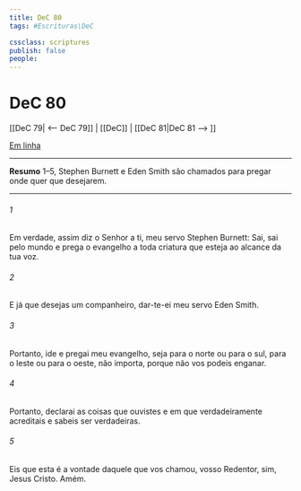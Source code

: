 ```yaml
---
title: DeC 80
tags: #Escrituras\DeC

cssclass: scriptures
publish: false
people:
---
```


# DeC 80
[[DeC 79| <-- DeC 79]] | [[DeC]] | [[DeC 81|DeC 81 --> ]]

[Em linha](https://churchofjesuschrist.org/study/scriptures/dc-testament/dc/80?lang=por)

---
__Resumo__
1–5, Stephen Burnett e Eden Smith são chamados para pregar onde quer que desejarem.

---
###### 1 
Em verdade, assim diz o Senhor a ti, meu servo Stephen Burnett: Sai, sai pelo mundo e prega o evangelho a toda criatura que esteja ao alcance da tua voz.

###### 2 
E já que desejas um companheiro, dar-te-ei meu servo Eden Smith.

###### 3 
Portanto, ide e pregai meu evangelho, seja para o norte ou para o sul, para o leste ou para o oeste, não importa, porque não vos podeis enganar.

###### 4 
Portanto, declarai as coisas que ouvistes e em que verdadeiramente acreditais e sabeis ser verdadeiras.

###### 5 
Eis que esta é a vontade daquele que vos chamou, vosso Redentor, sim, Jesus Cristo. Amém.

